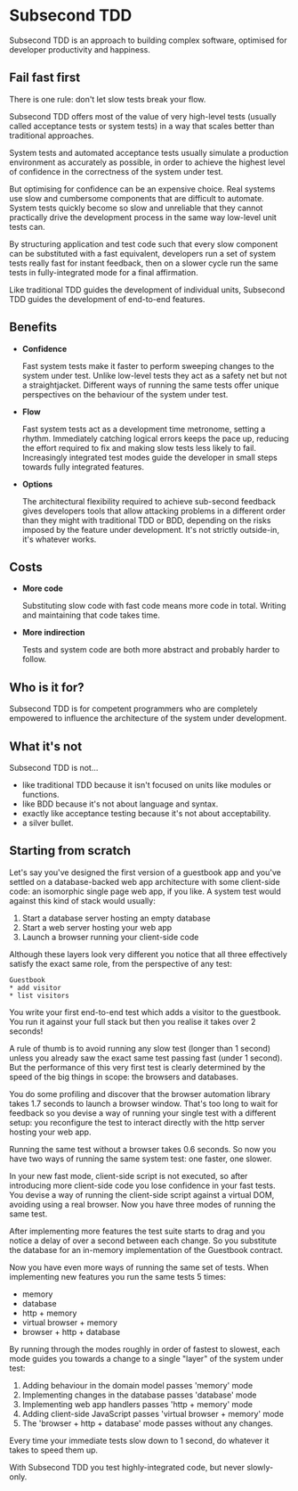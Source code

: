# Subsecond TDD

Subsecond TDD is an approach to building complex software, optimised for developer productivity and happiness.

## Fail fast first

There is one rule: don't let slow tests break your flow.

Subsecond TDD offers most of the value of very high-level tests (usually called acceptance tests or system tests)  in a way that scales better than traditional approaches.

System tests and automated acceptance tests usually simulate a production environment as accurately as possible, in order to achieve the highest level of confidence in the correctness of the system under test.

But optimising for confidence can be an expensive choice. Real systems use slow and cumbersome components that are difficult to automate. System tests quickly become so slow and unreliable that they cannot practically drive the development process in the same way low-level unit tests can.

By structuring application and test code such that every slow component can be substituted with a fast equivalent, developers run a set of system tests really fast for instant feedback, then on a slower cycle run the same tests in fully-integrated mode for a final affirmation.

Like traditional TDD guides the development of individual units, Subsecond TDD guides the development of end-to-end features.

## Benefits

* **Confidence**

  Fast system tests make it faster to perform sweeping changes to the system under test. Unlike low-level tests they act as a safety net but not a straightjacket. Different ways of running the same tests offer unique perspectives on the behaviour of the system under test.

* **Flow**

  Fast system tests act as a development time metronome, setting a rhythm. Immediately catching logical errors keeps the pace up, reducing the effort required to fix and making slow tests less likely to fail. Increasingly integrated test modes guide the developer in small steps towards fully integrated features.

* **Options**

  The architectural flexibility required to achieve sub-second feedback gives developers tools that allow attacking problems in a different order than they might with traditional TDD or BDD, depending on the risks imposed by the feature under development. It's not strictly outside-in, it's whatever works.

## Costs

* **More code**

  Substituting slow code with fast code means more code in total. Writing and maintaining that code takes time.

* **More indirection**

  Tests and system code are both more abstract and probably harder to follow.

## Who is it for?

Subsecond TDD is for competent programmers who are completely empowered to influence the architecture of the system under development.

## What it's not

Subsecond TDD is not...

* like traditional TDD because it isn't focused on units like modules or functions.
* like BDD because it's not about language and syntax.
* exactly like acceptance testing because it's not about acceptability.  
* a silver bullet.

## Starting from scratch

Let's say you've designed the first version of a guestbook app and you've settled on a database-backed web app architecture with some client-side code: an isomorphic single page web app, if you like. A system test would against this kind of stack would usually:

1. Start a database server hosting an empty database
2. Start a web server hosting your web app
3. Launch a browser running your client-side code

Although these layers look very different you notice that all three effectively satisfy the exact same role, from the perspective of any test:

    Guestbook
    * add visitor
    * list visitors

You write your first end-to-end test which adds a visitor to the guestbook. You run it against your full stack but then you realise it takes over 2 seconds!

A rule of thumb is to avoid running any slow test (longer than 1 second) unless you already saw the exact same test passing fast (under 1 second). But the performance of this very first test is clearly determined by the speed of the big things in scope: the browsers and databases.

You do some profiling and discover that the browser automation library takes 1.7 seconds to launch a browser window. That's too long to wait for feedback so you devise a way of running your single test with a different setup: you reconfigure the test to interact directly with the http server hosting your web app.

Running the same test without a browser takes 0.6 seconds. So now you have two ways of running the same system test: one faster, one slower.

In your new fast mode, client-side script is not executed, so after introducing more client-side code you lose confidence in your fast tests. You devise a way of running the client-side script against a virtual DOM, avoiding using a real browser. Now you have three modes of running the same test.

After implementing more features the test suite starts to drag and you notice a delay of over a second between each change. So you substitute the database for an in-memory implementation of the Guestbook contract.

Now you have even more ways of running the same set of tests. When implementing new features you run the same tests 5 times:

* memory
* database
* http + memory
* virtual browser + memory
* browser + http + database

By running through the modes roughly in order of fastest to slowest, each mode guides you towards a change to a single "layer" of the system under test:

1. Adding behaviour in the domain model passes 'memory' mode
2. Implementing changes in the database passes 'database' mode
3. Implementing web app handlers passes 'http + memory'  mode
4. Adding client-side JavaScript passes 'virtual browser + memory' mode
5. The 'browser + http + database' mode passes without any changes.

Every time your immediate tests slow down to 1 second, do whatever it takes to speed them up.

With Subsecond TDD you test highly-integrated code, but never slowly-only.
